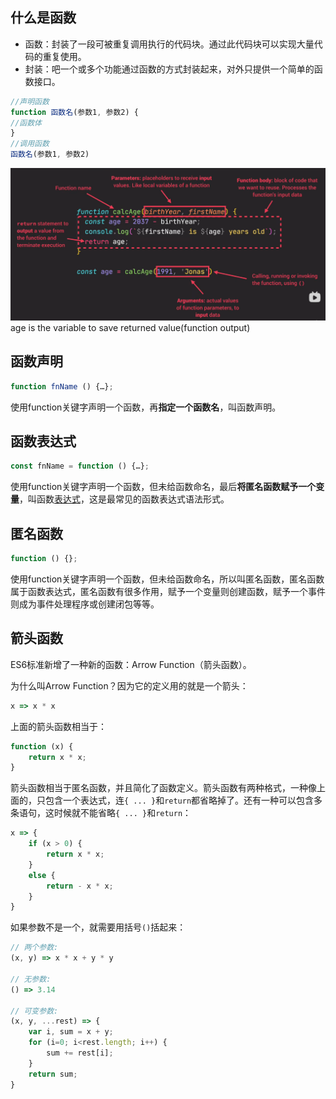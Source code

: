 ## 什么是函数
- 函数：封装了一段可被重复调用执行的代码块。通过此代码块可以实现大量代码的重复使用。
- 封装：吧一个或多个功能通过函数的方式封装起来，对外只提供一个简单的函数接口。
```js
//声明函数
function 函数名(参数1, 参数2) {
//函数体
}
//调用函数
函数名(参数1, 参数2) 
```

![](https://raw.githubusercontent.com/Meyerclex/image/main/20220818153408.png)
age is the variable to save returned value(function output)

## 函数声明
```js
function fnName () {…};
```

使用function关键字声明一个函数，再**指定一个函数名**，叫函数声明。

## 函数表达式

```javascript
const fnName = function () {…};
```

使用function关键字声明一个函数，但未给函数命名，最后**将匿名函数赋予一个变量**，叫函数[表达式](https://so.csdn.net/so/search?q=%E8%A1%A8%E8%BE%BE%E5%BC%8F&spm=1001.2101.3001.7020)，这是最常见的函数表达式语法形式。

## 匿名函数

```javascript
function () {}; 
```

使用function关键字声明一个函数，但未给函数命名，所以叫匿名函数，匿名函数属于函数表达式，匿名函数有很多作用，赋予一个变量则创建函数，赋予一个事件则成为事件处理程序或创建闭包等等。

## 箭头函数
ES6标准新增了一种新的函数：Arrow Function（箭头函数）。

为什么叫Arrow Function？因为它的定义用的就是一个箭头：

```js
x => x * x
```

上面的箭头函数相当于：

```js
function (x) {
    return x * x;
}
```

箭头函数相当于匿名函数，并且简化了函数定义。箭头函数有两种格式，一种像上面的，只包含一个表达式，连`{ ... }`和`return`都省略掉了。还有一种可以包含多条语句，这时候就不能省略`{ ... }`和`return`：

```js
x => {
    if (x > 0) {
        return x * x;
    }
    else {
        return - x * x;
    }
}
```

如果参数不是一个，就需要用括号`()`括起来：

```js
// 两个参数:
(x, y) => x * x + y * y

// 无参数:
() => 3.14

// 可变参数:
(x, y, ...rest) => {
    var i, sum = x + y;
    for (i=0; i<rest.length; i++) {
        sum += rest[i];
    }
    return sum;
}
```